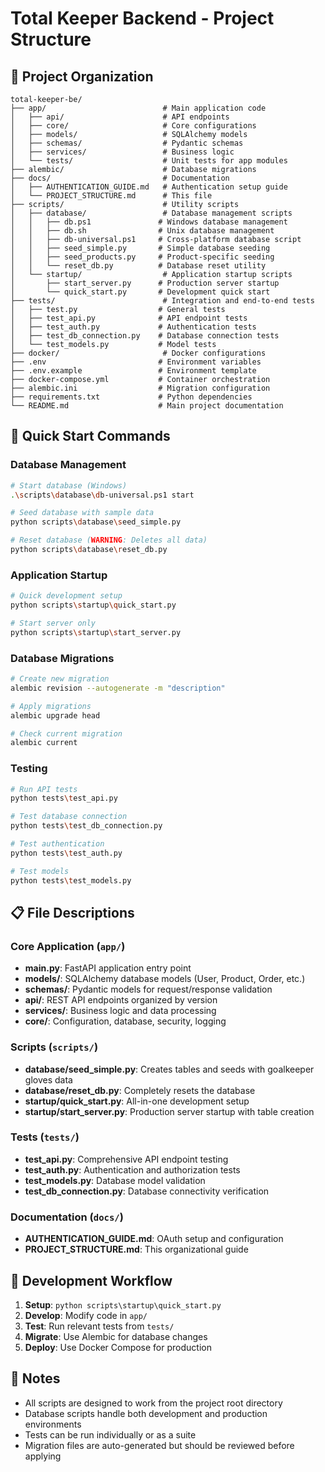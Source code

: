 # Total Keeper Backend - Project Structure

## 📁 Project Organization

```
total-keeper-be/
├── app/                          # Main application code
│   ├── api/                      # API endpoints
│   ├── core/                     # Core configurations
│   ├── models/                   # SQLAlchemy models
│   ├── schemas/                  # Pydantic schemas
│   ├── services/                 # Business logic
│   └── tests/                    # Unit tests for app modules
├── alembic/                      # Database migrations
├── docs/                         # Documentation
│   ├── AUTHENTICATION_GUIDE.md   # Authentication setup guide
│   └── PROJECT_STRUCTURE.md      # This file
├── scripts/                      # Utility scripts
│   ├── database/                 # Database management scripts
│   │   ├── db.ps1               # Windows database management
│   │   ├── db.sh                # Unix database management
│   │   ├── db-universal.ps1     # Cross-platform database script
│   │   ├── seed_simple.py       # Simple database seeding
│   │   ├── seed_products.py     # Product-specific seeding
│   │   └── reset_db.py          # Database reset utility
│   └── startup/                  # Application startup scripts
│       ├── start_server.py      # Production server startup
│       └── quick_start.py       # Development quick start
├── tests/                        # Integration and end-to-end tests
│   ├── test.py                  # General tests
│   ├── test_api.py              # API endpoint tests
│   ├── test_auth.py             # Authentication tests
│   ├── test_db_connection.py    # Database connection tests
│   └── test_models.py           # Model tests
├── docker/                       # Docker configurations
├── .env                         # Environment variables
├── .env.example                 # Environment template
├── docker-compose.yml           # Container orchestration
├── alembic.ini                  # Migration configuration
├── requirements.txt             # Python dependencies
└── README.md                    # Main project documentation
```

## 🚀 Quick Start Commands

### Database Management
```bash
# Start database (Windows)
.\scripts\database\db-universal.ps1 start

# Seed database with sample data
python scripts\database\seed_simple.py

# Reset database (WARNING: Deletes all data)
python scripts\database\reset_db.py
```

### Application Startup
```bash
# Quick development setup
python scripts\startup\quick_start.py

# Start server only
python scripts\startup\start_server.py
```

### Database Migrations
```bash
# Create new migration
alembic revision --autogenerate -m "description"

# Apply migrations
alembic upgrade head

# Check current migration
alembic current
```

### Testing
```bash
# Run API tests
python tests\test_api.py

# Test database connection
python tests\test_db_connection.py

# Test authentication
python tests\test_auth.py

# Test models
python tests\test_models.py
```

## 📋 File Descriptions

### Core Application (`app/`)
- **main.py**: FastAPI application entry point
- **models/**: SQLAlchemy database models (User, Product, Order, etc.)
- **schemas/**: Pydantic models for request/response validation
- **api/**: REST API endpoints organized by version
- **services/**: Business logic and data processing
- **core/**: Configuration, database, security, logging

### Scripts (`scripts/`)
- **database/seed_simple.py**: Creates tables and seeds with goalkeeper gloves data
- **database/reset_db.py**: Completely resets the database
- **startup/quick_start.py**: All-in-one development setup
- **startup/start_server.py**: Production server startup with table creation

### Tests (`tests/`)
- **test_api.py**: Comprehensive API endpoint testing
- **test_auth.py**: Authentication and authorization tests
- **test_models.py**: Database model validation
- **test_db_connection.py**: Database connectivity verification

### Documentation (`docs/`)
- **AUTHENTICATION_GUIDE.md**: OAuth setup and configuration
- **PROJECT_STRUCTURE.md**: This organizational guide

## 🔧 Development Workflow

1. **Setup**: `python scripts\startup\quick_start.py`
2. **Develop**: Modify code in `app/`
3. **Test**: Run relevant tests from `tests/`
4. **Migrate**: Use Alembic for database changes
5. **Deploy**: Use Docker Compose for production

## 📝 Notes

- All scripts are designed to work from the project root directory
- Database scripts handle both development and production environments
- Tests can be run individually or as a suite
- Migration files are auto-generated but should be reviewed before applying
